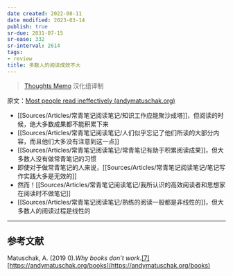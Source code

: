 ```yaml
---
date created: 2022-08-11
date modified: 2023-03-14
publish: true
sr-due: 2031-07-15
sr-ease: 332
sr-interval: 2614
tags:
- review
title: 多数人的阅读成效不大
---
```

> [Thoughts Memo](https://paratranz.cn/projects/3131) 汉化组译制

原文：[Most people read ineffectively (andymatuschak.org)](https://notes.andymatuschak.org/z432siNjuY9G8bTsnSugyHPB1YoZWgup6eMB3)

- [[Sources/Articles/常青笔记阅读笔记/知识工作应能聚沙成塔]]，但阅读的时候，绝大多数成果都不能积累下来
- [[Sources/Articles/常青笔记阅读笔记/人们似乎忘记了他们所读的大部分内容，而且他们大多没有注意到这一点]]
- [[Sources/Articles/常青笔记阅读笔记/常青笔记有助于积累阅读成果]]，但大多数人没有做常青笔记的习惯
- 即使对于做常青笔记的人来说，[[Sources/Articles/常青笔记阅读笔记/笔记写作实践大多是无效的]]
- 然而！[[Sources/Articles/常青笔记阅读笔记/我所认识的高效阅读者和思想家在阅读时不做笔记]]
- [[Sources/Articles/常青笔记阅读笔记/熟练的阅读一般都是非线性的]]，但大多数人的阅读过程是线性的  

___

## 参考文献

Matuschak, A. (2019 0).*Why books don’t work*.[\[7\]](https://zhuanlan.zhihu.com/p/451515311#ref_7) [https://andymatuschak.org/books](https://andymatuschak.org/books)